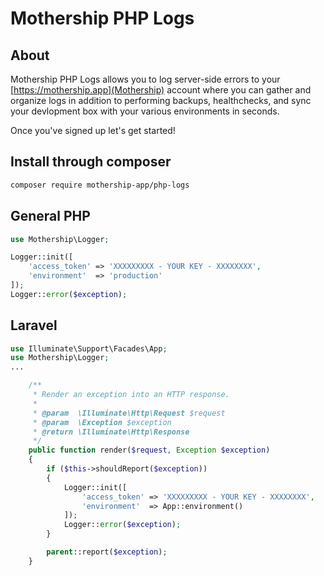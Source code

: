 # Mothership PHP Logs

## About

Mothership PHP Logs allows you to log server-side errors to your [https://mothership.app](Mothership) account where you can gather and organize logs in addition to performing backups, healthchecks, and sync your devlopment box with your various environments in seconds.

Once you've signed up let's get started!

## Install through composer

```sh
composer require mothership-app/php-logs
```

## General PHP

```php
use Mothership\Logger;

Logger::init([
    'access_token' => 'XXXXXXXXX - YOUR KEY - XXXXXXXX',
    'environment'  => 'production'
]);
Logger::error($exception);
```

## Laravel

```php app/Exceptions/Handler.php
use Illuminate\Support\Facades\App;
use Mothership\Logger;
...

    /**
     * Render an exception into an HTTP response.
     *
     * @param  \Illuminate\Http\Request $request
     * @param  \Exception $exception
     * @return \Illuminate\Http\Response
     */
    public function render($request, Exception $exception)
    {
        if ($this->shouldReport($exception))
        {
            Logger::init([
                'access_token' => 'XXXXXXXXX - YOUR KEY - XXXXXXXX',
                'environment'  => App::environment()
            ]);
            Logger::error($exception);
        }

        parent::report($exception);
    }

```
